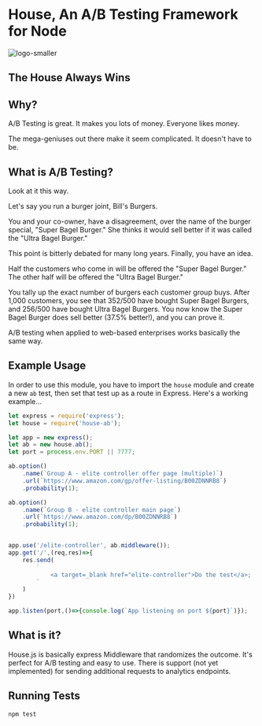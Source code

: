 # House, An A/B Testing Framework for Node

![logo-smaller](https://cloud.githubusercontent.com/assets/4268152/17970173/6e02d708-6aa3-11e6-89da-fe56c5dfe90a.png)

## The House Always Wins

## Why?
A/B Testing is great. It makes you lots of money. Everyone likes money.


The mega-geniuses out there make it seem complicated. It doesn't have to be.

## What is A/B Testing?
Look at it this way.

Let's say you run a burger joint, Bill's Burgers.

You and your co-owner, have a disagreement, over the name of the burger special, "Super Bagel Burger." She thinks it would sell better if it was called the "Ultra Bagel Burger."

This point is bitterly debated for many long years. Finally, you have an idea.

Half the customers who come in will be offered the "Super Bagel Burger."
The other half will be offered the "Ultra Bagel Burger."

You tally up the exact number of burgers each customer group buys. After 1,000 customers, you see that 352/500 have bought Super Bagel Burgers, and 256/500 have bought Ultra Bagel Burgers. You now know the Super Bagel Burger does sell better (37.5% better!), and you can prove it.

A/B testing when applied to web-based enterprises works basically the same way.

## Example Usage
In order to use this module, you have to import the `house` module and create a new `ab` test, then set that test up as a route in Express. Here's a working example...

```javascript
let express = require('express');
let house = require('house-ab');

let app = new express();
let ab = new house.ab();
let port = process.env.PORT || 7777;

ab.option()
	.name(`Group A - elite controller offer page (multiple)`)
	.url(`https://www.amazon.com/gp/offer-listing/B00ZDNNRB8`)
	.probability(1);

ab.option()
	.name(`Group B - elite controller main page`)
	.url(`https://www.amazon.com/dp/B00ZDNNRB8`)
	.probability(1);


app.use('/elite-controller', ab.middleware());
app.get('/',(req,res)=>{
	res.send(
		`
			<a target=_blank href="elite-controller">Do the test</a>;
		`
	)
})

app.listen(port,()=>{console.log(`App listening on port ${port}`)});
```

## What is it?
House.js is basically express Middleware that randomizes the outcome. It's perfect for A/B testing and easy to use. There is support (not yet implemented) for sending additional requests to analytics endpoints.


## Running Tests
`npm test`
